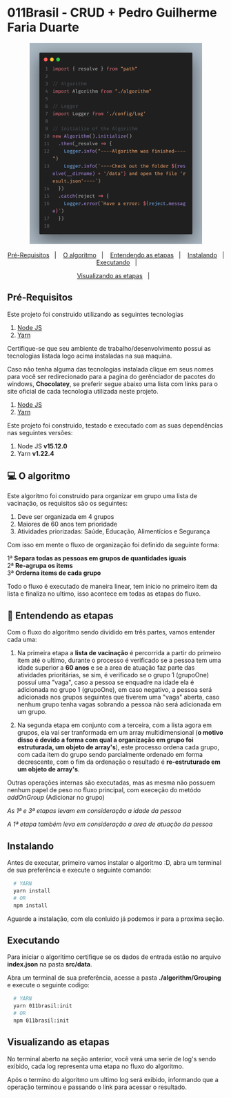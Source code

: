 # 011Brasil - CRUD + Pedro Guilherme Faria Duarte

<p align="center">
  <img src="./showroom/code.png" width="400">
</p>

<p align="center">
  <a href="#Pré-Requisitos">Pré-Requisitos</a>&nbsp;&nbsp;&nbsp;|&nbsp;&nbsp;&nbsp;
  <a href="#O algoritmo">O algoritmo</a>&nbsp;&nbsp;&nbsp;|&nbsp;&nbsp;&nbsp;
  <a href="#entendendo-as-etapas">Entendendo as etapas</a>&nbsp;&nbsp;&nbsp;|&nbsp;&nbsp;&nbsp;
  <a href="#instalando">Instalando</a>&nbsp;&nbsp;&nbsp;|&nbsp;&nbsp;&nbsp;
  <a href="#executando">Executando</a>&nbsp;&nbsp;&nbsp;|&nbsp;&nbsp;&nbsp;
  <p align="center">
  <a href="#visualizando-as-etapas">Visualizando as etapas</a>&nbsp;&nbsp;&nbsp;|&nbsp;&nbsp;&nbsp;
  </p>
  </p>

## Pré-Requisitos
Este projeto foi construido utilizando as seguintes tecnologias

1. [Node JS](https://chocolatey.org/packages/nodejs-lts)
4. [Yarn](https://chocolatey.org/packages/yarn)

Certifique-se que seu ambiente de trabalho/desenvolvimento possui as tecnologias listada logo acima instaladas na sua maquina. 

Caso não tenha alguma das tecnologias instalada clique em seus nomes para você ser redirecionado para a pagina do gerênciador de pacotes do windows, **Chocolatey**, se preferir segue abaixo uma lista com links para o site oficial de cada tecnologia utilizada neste projeto.

1. [Node JS](https://nodejs.org/en/)
4. [Yarn](https://yarnpkg.com/)

Este projeto foi construido, testado e executado com as suas dependências nas seguintes versões:
  1. Node JS **v15.12.0**
  2. Yarn **v1.22.4**

## 💻 O algoritmo

Este algoritmo foi construido para organizar em grupo uma lista de vacinação, os requisitos são os seguintes:
  1. Deve ser organizada em 4 grupos
  2. Maiores de 60 anos tem prioridade
  3. Atividades priorizadas: Saúde, Educação, Alimentícios e Segurança

Com isso em mente o fluxo de organização foi definido da seguinte forma:

  1ª **Separa todas as pessoas em grupos de quantidades iguais** 
  <br>
  2ª **Re-agrupa os items**
  <br>
  3ª **Orderna items de cada grupo**

Todo o fluxo é executado de maneira linear, tem inicio no primeiro item da lista e finaliza no ultimo, isso acontece em todas as etapas do fluxo.

## 🚀 Entendendo as etapas

Com o fluxo do algoritmo sendo dividido em três partes, vamos entender cada uma:
<br>
  1. Na primeira etapa a **lista de vacinação** é percorrida a partir do primeiro item até o ultimo, durante o processo é verificado se a pessoa tem uma idade superior a **60 anos** e se a area de atuação faz parte das atividades prioritárias, se sim, é verificado se o grupo 1 (grupoOne) possuí uma "vaga", caso a pessoa se enquadre na idade ela é adicionada no grupo 1 (grupoOne), em caso negativo, a pessoa será adicionada nos grupos seguintes que tiverem uma "vaga" aberta, caso nenhum grupo tenha vagas sobrando a pessoa não será adicionada em um grupo.
  
  2. Na segunda etapa em conjunto com a terceira, com a lista agora em grupos, ela vai ser tranformada em um array multidimensional (**o motivo disso é devido a forma com qual a organização em grupo foi estruturada, um objeto de array's**), este processo ordena cada grupo, com cada item do grupo sendo parcialmente ordenado em forma decrescente, com o fim da ordenação o resultado é **re-estruturado em um objeto de array's**.

Outras operações internas são executadas, mas as mesma não possuem nenhum papel de peso no fluxo principal, com execeção do metódo *addOnGroup* (Adicionar no grupo)

*As 1ª e 3ª etapas levam em consideração a idade da pessoa*

*A 1ª etapa também leva em consideração a area de atuação da pessoa*

## Instalando

Antes de executar, primeiro vamos instalar o algoritmo :D, abra um terminal de sua preferência e execute o seguinte comando:
```bash
  # YARN 
  yarn install
  # OR
  npm install
```

Aguarde a instalação, com ela conluido já podemos ir para a proxíma seção.

## Executando

Para iniciar o algoritimo certifique se os dados de entrada estão no arquivo **index.json** na pasta **src/data**.

Abra um terminal de sua preferência, acesse a pasta **./algorithm/Grouping** e execute o seguinte codigo:

```bash
  # YARN
  yarn 011brasil:init
  # OR
  npm 011brasil:init
```

## Visualizando as etapas

No terminal aberto na seção anterior, você verá uma serie de log's sendo exibido, cada log representa uma etapa no fluxo do algoritmo.

Após o termino do algoritmo um ultimo log será exibido, informando que a operação terminou e passando o link para acessar o resultado.